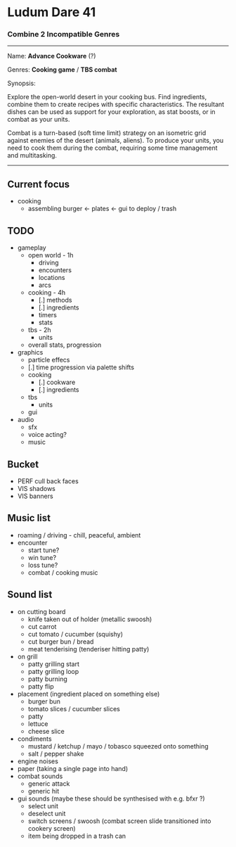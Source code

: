 # Ludum Dare 41 #
### Combine 2 Incompatible Genres ###

---

Name: **Advance Cookware** (?)

Genres: **Cooking game** / **TBS combat**

Synopsis:

Explore the open-world desert in your cooking bus. Find ingredients, combine them to create recipes with specific characteristics. The resultant dishes can be used as support for your exploration, as stat boosts, or in combat as your units.

Combat is a turn-based (soft time limit) strategy on an isometric grid against enemies of the desert (animals, aliens). To produce your units, you need to cook them during the combat, requiring some time management and multitasking.

---

## Current focus ##

 - cooking
   - assembling burger
     <- plates
     <- gui to deploy / trash

## TODO ##

 - gameplay
   - open world - 1h
     - driving
     - encounters
     - locations
     - arcs
   - cooking - 4h
     - [.] methods
     - [.] ingredients
     - timers
     - stats
   - tbs - 2h
     - units
   - overall stats, progression
 - graphics
   - particle effecs
   - [.] time progression via palette shifts
   - cooking
     - [.] cookware
     - [.] ingredients
   - tbs
     - units
   - gui
 - audio
   - sfx
   - voice acting?
   - music

## Bucket ##

 - PERF cull back faces
 - VIS shadows
 - VIS banners

## Music list ##

 - roaming / driving - chill, peaceful, ambient
 - encounter
   - start tune?
   - win tune?
   - loss tune?
   - combat / cooking music

## Sound list ##

 - on cutting board
   - knife taken out of holder (metallic swoosh)
   - cut carrot
   - cut tomato / cucumber (squishy)
   - cut burger bun / bread
   - meat tenderising (tenderiser hitting patty)
 - on grill
   - patty grilling start
   - patty grilling loop
   - patty burning
   - patty flip
 - placement (ingredient placed on something else)
   - burger bun
   - tomato slices / cucumber slices
   - patty
   - lettuce
   - cheese slice
 - condiments
   - mustard / ketchup / mayo / tobasco squeezed onto something
   - salt / pepper shake
 - engine noises
 - paper (taking a single page into hand)
 - combat sounds
   - generic attack
   - generic hit
 - gui sounds (maybe these should be synthesised with e.g. bfxr ?)
   - select unit
   - deselect unit
   - switch screens / swoosh (combat screen slide transitioned into cookery screen)
   - item being dropped in a trash can
